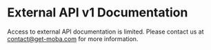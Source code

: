 # External API v1 Documentation

Access to external API documentation is limited. Please contact us at [contact@get-moba.com](mailto:contact@get-moba.com) for more information.
